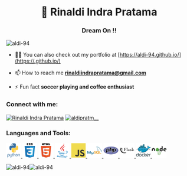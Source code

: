 <h1 align="center">👋 Rinaldi Indra Pratama</h1>
<h3 align="center"> Dream On !!</h3>

<p align="left"> <img src="https://komarev.com/ghpvc/?username=aldi-94&label=Profile%20views&color=129e00&style=plastic" alt="aldi-94" /> </p>

- 👨‍💻 You can also check out my portfolio at [https://aldi-94.github.io/](https://.github.io/)

- 📫 How to reach me **rinaldiindrapratama@gmail.com**

- ⚡ Fun fact **soccer playing and coffee enthusiast**

<h3 align="left">Connect with me:</h3>
<p align="left">

<a href="https://www.linkedin.com/in/rinaldi-indra-pratama-462211160/" target="blank"><img align="center" src="https://cdn.jsdelivr.net/npm/simple-icons@3.0.1/icons/linkedin.svg" alt="Rinaldi Indra Pratama" height="30" width="40" /></a>
<a href="https://www.instagram.com/aldipratm__" target="blank"><img align="center" src="https://cdn.jsdelivr.net/npm/simple-icons@3.0.1/icons/instagram.svg" alt="aldipratm__" height="30" width="40" /></a>

</p>

<h3 align="left">Languages and Tools:</h3>
<p align="left"> <a href="https://www.python.org/" target="_blank" rel="noreferrer"> <img src="https://raw.githubusercontent.com/devicons/devicon/master/icons/python/python-original-wordmark.svg" alt="python" width="40" height="40"/> </a> <a href="https://www.w3schools.com/css/" target="_blank" rel="noreferrer"> <img src="https://raw.githubusercontent.com/devicons/devicon/master/icons/css3/css3-original-wordmark.svg" alt="css3" width="40" height="40"/> </a> <a href="https://www.w3.org/html/" target="_blank" rel="noreferrer"> <img src="https://raw.githubusercontent.com/devicons/devicon/master/icons/html5/html5-original-wordmark.svg" alt="html5" width="40" height="40"/> </a> <a href="https://www.java.com" target="_blank" rel="noreferrer"> <img src="https://raw.githubusercontent.com/devicons/devicon/master/icons/java/java-original.svg" alt="java" width="40" height="40"/> </a> <a href="https://developer.mozilla.org/en-US/docs/Web/JavaScript" target="_blank" rel="noreferrer"> <img src="https://raw.githubusercontent.com/devicons/devicon/master/icons/javascript/javascript-original.svg" alt="javascript" width="40" height="40"/> </a> <a href="https://www.mysql.com/" target="_blank" rel="noreferrer"> <img src="https://raw.githubusercontent.com/devicons/devicon/master/icons/mysql/mysql-original-wordmark.svg" alt="mysql" width="40" height="40"/> </a> <a href="https://www.php.net" target="_blank" rel="noreferrer"> <img src="https://raw.githubusercontent.com/devicons/devicon/master/icons/php/php-original.svg" alt="php" width="40" 
height="40"/> </a> <a href="https://flask.palletsprojects.com/en/stable/" target="_blank" rel="noreferrer"> <img src="https://raw.githubusercontent.com/devicons/devicon/master/icons/flask/flask-original-wordmark.svg" alt="flask" 
width="40" height="40"/> </a> <a href="https://www.docker.com/" target="_blank" rel="noreferrer"> <img src="https://raw.githubusercontent.com/devicons/devicon/master/icons/docker/docker-original-wordmark.svg" alt="docker" width="40" height="40" /> </a> <a href="https://nodejs.org/en" target="_blank" rel="noreferrer"> <img src="https://raw.githubusercontent.com/devicons/devicon/master/icons/nodejs/nodejs-original-wordmark.svg" alt="nodejs" width="40" height="40"                                                                            
height="40"/> </a> </p>

<p><img align="left" src="https://github-readme-stats.vercel.app/api/top-langs?username=aldi-94&show_icons=true&locale=en&layout=compact" alt="aldi-94" /></p>
<p>&nbsp;<img align="left" src="https://github-readme-stats.vercel.app/api?username=aldi-94&show_icons=true&locale=en" alt="aldi-94" /></p>
